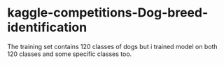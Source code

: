 # kaggle-competitions-Dog-breed-identification
The training set contains 120 classes of dogs but i trained model on both 120 classes and some specific classes too.
